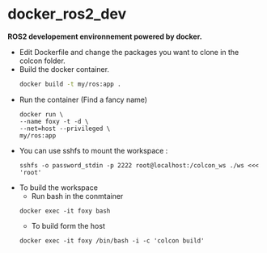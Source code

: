 # docker_ros2_dev 
**ROS2 developement environnement powered by docker.**

- Edit Dockerfile and change the packages you want to clone in the colcon folder.
- Build the docker container.
  ```bash
  docker build -t my/ros:app .
  ```
- Run the container (Find a fancy name)
  ```
  docker run \
  --name foxy -t -d \
  --net=host --privileged \
  my/ros:app
  ```
- You can use sshfs to mount the workspace :
  ```
  sshfs -o password_stdin -p 2222 root@localhost:/colcon_ws ./ws <<< 'root'
  ```
- To build the workspace
  - Run bash in the conmtainer
  ```
  docker exec -it foxy bash
  ```
  - To build form the host
  ```
  docker exec -it foxy /bin/bash -i -c 'colcon build'
  ```
